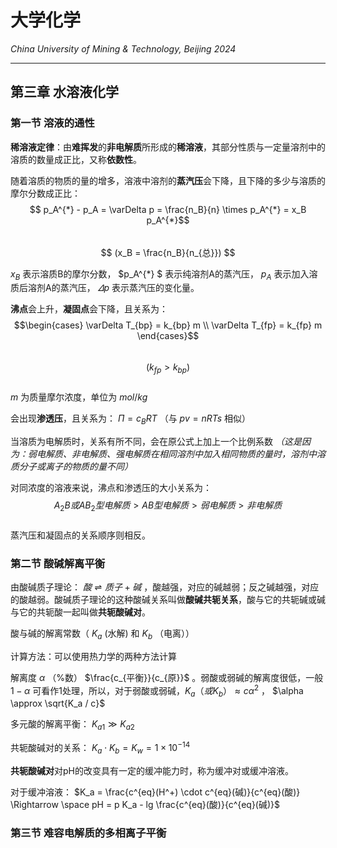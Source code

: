 # 大学化学

*China University of Mining & Technology, Beijing 2024*  

-------------  

## 第三章 水溶液化学

### 第一节 溶液的通性  

**稀溶液定律**：由**难挥发**的**非电解质**所形成的**稀溶液**，其部分性质与一定量溶剂中的溶质的数量成正比，又称**依数性**。  

随着溶质的物质的量的增多，溶液中溶剂的**蒸汽压**会下降，且下降的多少与溶质的摩尔分数成正比：
$$ p_A^{*} - p_A = \varDelta p = \frac{n_B}{n} \times p_A^{*} = x_B p_A^{*}$$  
$$ (x_B = \frac{n_B}{n_{总}}) $$  

$x_B$ 表示溶质B的摩尔分数， $p_A^{*} $ 表示纯溶剂A的蒸汽压， $p_A$ 表示加入溶质后溶剂A的蒸汽压， $\varDelta p$ 表示蒸汽压的变化量。  

**沸点**会上升，**凝固点**会下降，且关系为：  
$$\begin{cases}
    \varDelta T_{bp} = k_{bp} m \\
    \varDelta T_{fp} = k_{fp} m
\end{cases}$$  
$$ (k_{fp} > k_{bp}) $$  
$m$ 为质量摩尔浓度，单位为 $mol/kg$  

会出现**渗透压**，且关系为： $\Pi = c_B RT$ （与 $pv=nRTs$ 相似）  

当溶质为电解质时，关系有所不同，会在原公式上加上一个比例系数 *（这是因为：弱电解质、非电解质、强电解质在相同溶剂中加入相同物质的量时，溶剂中溶质分子或离子的物质的量不同）*  

对同浓度的溶液来说，沸点和渗透压的大小关系为：
$$ A_2B或AB_2型电解质 > AB型电解质 > 弱电解质 > 非电解质 $$  
蒸汽压和凝固点的关系顺序则相反。  

### 第二节 酸碱解离平衡  

由酸碱质子理论： $酸 \rightleftharpoons 质子 + 碱$ ，酸越强，对应的碱越弱；反之碱越强，对应的酸越弱。酸碱质子理论的这种酸碱关系叫做**酸碱共轭关系**，酸与它的共轭碱或碱与它的共轭酸一起叫做**共轭酸碱对**。  

酸与碱的解离常数（ $K_a$ (水解) 和 $K_b$ （电离））  

计算方法：可以使用热力学的两种方法计算

解离度 $\alpha$ （%数） $\frac{c_{平衡}}{c_{原}}$ 。弱酸或弱碱的解离度很低，一般 $1- \alpha$ 可看作1处理，所以，对于弱酸或弱碱，$K_a（或K_b） \approx c \alpha^2$ ， $\alpha \approx \sqrt{K_a / c}$  

多元酸的解离平衡： $K_{a1} \gg K_{a2}$  

共轭酸碱对的关系： $K_a \cdot K_b = K_w = 1 \times 10^{-14}$  

**共轭酸碱对**对pH的改变具有一定的缓冲能力时，称为缓冲对或缓冲溶液。  

对于缓冲溶液： $K_a = \frac{c^{eq}(H^+) \cdot c^{eq}(碱)}{c^{eq}(酸)} \Rightarrow \space  pH = p K_a - lg \frac{c^{eq}(酸)}{c^{eq}(碱)}$  

### 第三节 难容电解质的多相离子平衡  


